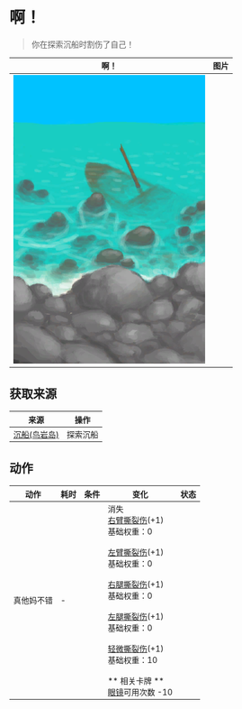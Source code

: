 # 啊！  
> 你在探索沉船时割伤了自己！  
  
  啊！  |   图片   
 ----  |  ----:   
   |  ![](Sprite/Shipwreck.png)   
  
## 获取来源  
来源  |  操作  
----  |  ----  
[沉船(鸟岩岛)](Shipwreck.md)  |  探索沉船  
## 动作  
动作  |  耗时  |  条件  |  变化  |  状态  
----  |  ----  |  ----  |  ----  |  ----  
真他妈不错<br>  |  -  |    |  消失<br>[右臂撕裂伤](W_ArmLacerationR.md)(+1)<br>基础权重：0<br><br>[左臂撕裂伤](W_ArmLacerationL.md)(+1)<br>基础权重：0<br><br>[右腿撕裂伤](W_LegLacerationR.md)(+1)<br>基础权重：0<br><br>[左腿撕裂伤](W_LegLacerationL.md)(+1)<br>基础权重：0<br><br>[轻微撕裂伤](W_MinorLaceration.md)(+1)<br>基础权重：10<br><br>** 相关卡牌 **<br>[眼镜](Glasses.md)可用次数  -10  |    
